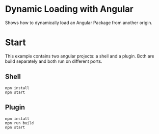 # Dynamic Loading with Angular

Shows how to dynamically load an Angular Package from another origin.

# Start

This example contains two angular projects: a shell and a plugin. Both are build separately and both run on different ports.

## Shell

```
npm install
npm start
```

## Plugin

```
npm install
npm run build
npm start
``` 